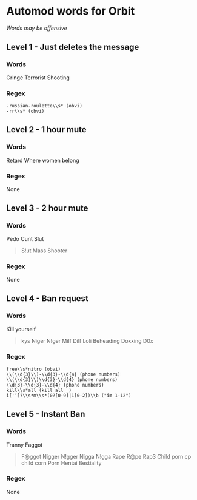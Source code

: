 # Automod words for Orbit
*Words may be offensive*

## Level 1 - Just deletes the message

### Words
Cringe
Terrorist
Shooting

### Regex
```
-russian-roulette\\s* (obvi)
-rr\\s* (obvi)
```

## Level 2 - 1 hour mute

### Words
Retard
Where women belong


### Regex
None

## Level 3 - 2 hour mute

### Words
Pedo
Cunt
Slut
> S!ut
Mass Shooter

### Regex
None

## Level 4 - Ban request

### Words
Kill yourself
> kys
Niger
> N!ger
Milf
Dilf
Loli
Beheading
Doxxing
> D0x

### Regex
```
free\\s*nitro (obvi)
\\(\\d{3}\\)-\\d{3}-\\d{4} (phone numbers)
\\(\\d{3}\\)\\d{3}-\\d{4} (phone numbers)
\\d{3}-\\d{3}-\\d{4} (phone numbers)
kill\\s*all (kill all _)
i['’]?\\s*m\\s*(0?[0-9]|1[0-2])\\b ("im 1-12")
```
## Level 5 - Instant Ban

### Words
Tranny
Faggot
> F@ggot
Nigger
> N!gger
Nigga
> N!gga
Rape
> R@pe
> Rap3
Child porn
> cp
> child corn
Porn
Hentai
Bestiality

### Regex
None
